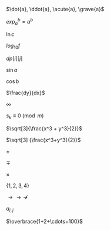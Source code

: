 $\dot{a}, \ddot{a}, \acute{a}, \grave{a}$

$exp_a^b = a^b$

$\ln c$

$log_{10}{f}$

$dp[i][j]$

$\sin a$

$\cos b$

$\frac{dy}{dx}$

$\infty$

$s_k \equiv 0 \pmod{m}$

$\sqrt[3]{\frac{x^3 + y^3}{2}}$

$\sqrt[3] {\frac{x^3+y^3}{2}}$

$\pm$

$\mp$

$\times$

$\{1, 2, 3, 4\}$

$\rightarrow \to \nrightarrow$

$a_{i, j}$

$\overbrace{1+2+\cdots+100}$







